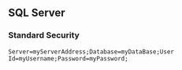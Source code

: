 ## SQL Server
### Standard Security 
`Server=myServerAddress;Database=myDataBase;User Id=myUsername;Password=myPassword;` 